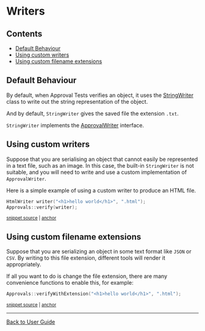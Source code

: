 <!--
GENERATED FILE - DO NOT EDIT
This file was generated by [MarkdownSnippets](https://github.com/SimonCropp/MarkdownSnippets).
Source File: /doc/mdsource/Writers.source.md
To change this file edit the source file and then execute ./run_markdown_templates.sh.
-->

<a id="top"></a>

# Writers

<!-- toc -->
## Contents

  * [Default Behaviour](#default-behaviour)
  * [Using custom writers](#using-custom-writers)
  * [Using custom filename extensions](#using-custom-filename-extensions)<!-- endtoc -->

## Default Behaviour

By default, when Approval Tests verifies an object, it uses the [StringWriter](https://github.com/approvals/ApprovalTests.cpp/blob/master/ApprovalTests/writers/StringWriter.h) class to write out the string representation of the object.

And by default, `StringWriter` gives the saved file the extension `.txt`. 

`StringWriter` implements the [ApprovalWriter](https://github.com/approvals/ApprovalTests.cpp/blob/master/ApprovalTests/core/ApprovalWriter.h) interface.

## Using custom writers

Suppose that you are serialising an object that cannot easily be represented in a text file, such as an image. In this case, the built-in `StringWriter` is not suitable, and you will need to write and use a custom implementation of `ApprovalWriter`. 

Here is a simple example of using a custom writer to produce an HTML file.

<!-- snippet: use_custom_writer -->
<a id='snippet-use_custom_writer'/></a>
```cpp
HtmlWriter writer("<h1>hello world</h1>", ".html");
Approvals::verify(writer);
```
<sup><a href='/tests/DocTest_Tests/ApprovalTestTests.cpp#L10-L13' title='File snippet `use_custom_writer` was extracted from'>snippet source</a> | <a href='#snippet-use_custom_writer' title='Navigate to start of snippet `use_custom_writer`'>anchor</a></sup>
<!-- endsnippet -->

## Using custom filename extensions

Suppose that you are serializing an object in some text format like `JSON` or `CSV`. By writing to this file extension, different tools will render it appropriately.

If all you want to do is change the file extension, there are many convenience functions to enable this, for example:

<!-- snippet: use_custom_file_extension -->
<a id='snippet-use_custom_file_extension'/></a>
```cpp
Approvals::verifyWithExtension("<h1>hello world</h1>", ".html");
```
<sup><a href='/tests/DocTest_Tests/ApprovalTestTests.cpp#L18-L20' title='File snippet `use_custom_file_extension` was extracted from'>snippet source</a> | <a href='#snippet-use_custom_file_extension' title='Navigate to start of snippet `use_custom_file_extension`'>anchor</a></sup>
<!-- endsnippet -->

---

[Back to User Guide](/doc/README.md#top)
